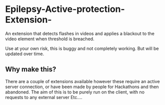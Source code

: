 # Epilepsy-Active-protection-Extension-
An extension that detects flashes in videos and applies a blackout to the video element when threshold is breached.

Use at your own risk, this is buggy and not completely working. But will be updated over time.

## Why make this?
There are a couple of extensions available however these require an active server connection, or have been made by people for Hackathons and then abandoned. The aim of this is to be purely run on the client, with no requests to any external server Etc....
